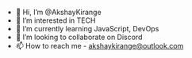 - 👋 Hi, I’m @AkshayKirange
- 👀 I’m interested in TECH
- 🌱 I’m currently learning JavaScript, DevOps
- 💞️ I’m looking to collaborate on Discord
- 📫 How to reach me - akshaykirange@outlook.com

<!---
AkshayKirange/AkshayKirange is a ✨ special ✨ repository because its `README.md` (this file) appears on your GitHub profile.
You can click the Preview link to take a look at your changes.
--->

